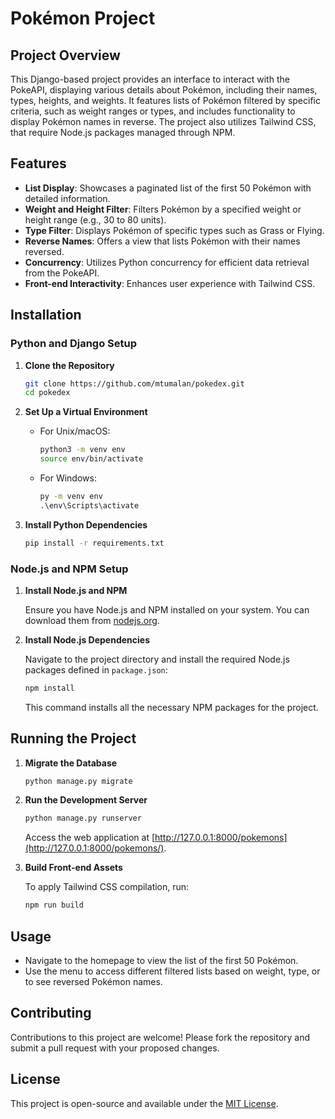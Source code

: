 # Pokémon Project

## Project Overview

This Django-based project provides an interface to interact with the PokeAPI, displaying various details about Pokémon, including their names, types, heights, and weights. It features lists of Pokémon filtered by specific criteria, such as weight ranges or types, and includes functionality to display Pokémon names in reverse. The project also utilizes Tailwind CSS, that require Node.js packages managed through NPM.

## Features

- **List Display**: Showcases a paginated list of the first 50 Pokémon with detailed information.
- **Weight and Height Filter**: Filters Pokémon by a specified weight or height range (e.g., 30 to 80 units).
- **Type Filter**: Displays Pokémon of specific types such as Grass or Flying.
- **Reverse Names**: Offers a view that lists Pokémon with their names reversed.
- **Concurrency**: Utilizes Python concurrency for efficient data retrieval from the PokeAPI.
- **Front-end Interactivity**: Enhances user experience with Tailwind CSS.

## Installation

### Python and Django Setup

1. **Clone the Repository**

    ```bash
    git clone https://github.com/mtumalan/pokedex.git
    cd pokedex
    ```

2. **Set Up a Virtual Environment**

    - For Unix/macOS:
        ```bash
        python3 -m venv env
        source env/bin/activate
        ```

    - For Windows:
        ```cmd
        py -m venv env
        .\env\Scripts\activate
        ```

3. **Install Python Dependencies**

    ```bash
    pip install -r requirements.txt
    ```

### Node.js and NPM Setup

1. **Install Node.js and NPM**

    Ensure you have Node.js and NPM installed on your system. You can download them from [nodejs.org](https://nodejs.org/).

2. **Install Node.js Dependencies**

    Navigate to the project directory and install the required Node.js packages defined in `package.json`:

    ```bash
    npm install
    ```

    This command installs all the necessary NPM packages for the project.

## Running the Project

1. **Migrate the Database**

    ```bash
    python manage.py migrate
    ```

2. **Run the Development Server**

    ```bash
    python manage.py runserver
    ```

    Access the web application at [http://127.0.0.1:8000/pokemons](http://127.0.0.1:8000/pokemons/).

3. **Build Front-end Assets**

    To apply Tailwind CSS compilation, run:

    ```bash
    npm run build
    ```

## Usage

- Navigate to the homepage to view the list of the first 50 Pokémon.
- Use the menu to access different filtered lists based on weight, type, or to see reversed Pokémon names.

## Contributing

Contributions to this project are welcome! Please fork the repository and submit a pull request with your proposed changes.

## License

This project is open-source and available under the [MIT License](LICENSE).
